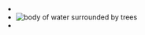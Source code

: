 -
- ![body of water surrounded by trees](https://images.unsplash.com/photo-1506744038136-46273834b3fb?q=80&w=1000&auto=format&fit=crop&ixlib=rb-4.0.3&ixid=M3wxMjA3fDB8MHxwaG90by1wYWdlfHx8fGVufDB8fHx8fA%3D%3D)
-